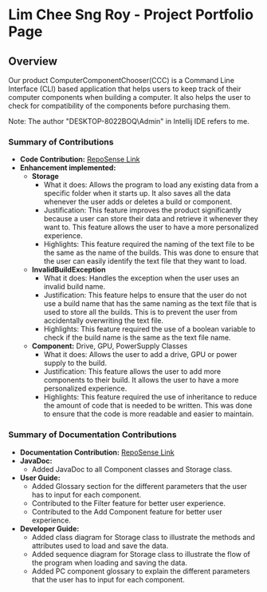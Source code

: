 # Lim Chee Sng Roy - Project Portfolio Page

## Overview
Our product ComputerComponentChooser(CCC) is a Command Line Interface (CLI) based application that helps users to keep track of
their computer components when building a computer. It also helps the user to check for compatibility of the components
before purchasing them.

Note: The author "DESKTOP-8022BOQ\Admin" in Intellij IDE refers to me.
### Summary of Contributions
- **Code Contribution:** [RepoSense Link](https://nus-cs2113-ay2223s1.github.io/tp-dashboard/?search=lcsroy&breakdown=true&sort=groupTitle&sortWithin=title&since=2022-09-16&timeframe=commit&mergegroup=&groupSelect=groupByRepos&checkedFileTypes=functional-code)
- **Enhancement implemented:** 
  - **Storage**
    - What it does: Allows the program to load any existing data from a specific folder when it starts up. It also saves
      all the data whenever the user adds or deletes a build or component.
    - Justification: This feature improves the product significantly because a user can store their data and retrieve it
      whenever they want to. This feature allows the user to have a more personalized experience.
    - Highlights: This feature required the naming of the text file to be the same as the name of the builds. This was
      done to ensure that the user can easily identify the text file that they want to load. 
  - **InvalidBuildException**
    - What it does: Handles the exception when the user uses an invalid build name. 
    - Justification: This feature helps to ensure that the user do not use a build name that has the same naming as the text
    file that is used to store all the builds. This is to prevent the user from accidentally overwriting the text file.
    - Highlights: This feature required the use of a boolean variable to check if the build name is the same as the text file
    name.
  - **Component:** Drive, GPU, PowerSupply Classes
    - What it does: Allows the user to add a drive, GPU or power supply to the build.
    - Justification: This feature allows the user to add more components to their build. It allows the user to
      have a more personalized experience.
    - Highlights: This feature required the use of inheritance to reduce the amount of code that is needed to be written.
      This was done to ensure that the code is more readable and easier to maintain.
  
### Summary of Documentation Contributions
- **Documentation Contribution:** [RepoSense Link](https://nus-cs2113-ay2223s1.github.io/tp-dashboard/?search=lcsroy&breakdown=true&sort=groupTitle&sortWithin=title&since=2022-09-16&timeframe=commit&mergegroup=&groupSelect=groupByRepos&checkedFileTypes=docs)
- **JavaDoc:**
    - Added JavaDoc to all Component classes and Storage class.
- **User Guide:**
    - Added Glossary section for the different parameters that the user has to input for each component.
    - Contributed to the Filter feature for better user experience.
    - Contributed to the Add Component feature for better user experience.
- **Developer Guide:**
  - Added class diagram for Storage class to illustrate the methods and attributes used to load and save the data.
  - Added sequence diagram for Storage class to illustrate the flow of the program when loading and saving the data.
  - Added PC component glossary to explain the different parameters that the user has to input for each component.


